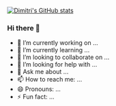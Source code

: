 [![Dimitri's GitHub stats](https://github-readme-stats.vercel.app/api?username=dimitriskarakaxas)](https://github.com/anuraghazra/github-readme-stats)

### Hi there 👋

- 🔭 I’m currently working on ...
- 🌱 I’m currently learning ...
- 👯 I’m looking to collaborate on ...
- 🤔 I’m looking for help with ...
- 💬 Ask me about ...
- 📫 How to reach me: ...
- 😄 Pronouns: ...
- ⚡ Fun fact: ...
